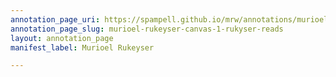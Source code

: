 ```yaml
---
annotation_page_uri: https://spampell.github.io/mrw/annotations/murioel-rukeyser-canvas-1-rukyser-reads.json
annotation_page_slug: murioel-rukeyser-canvas-1-rukyser-reads
layout: annotation_page
manifest_label: Murioel Rukeyser

---
```

